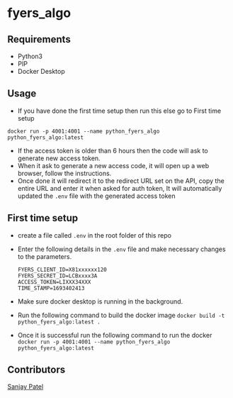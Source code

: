 # fyers_algo

## Requirements
- Python3
- PIP
- Docker Desktop

## Usage
- If you have done the first time setup then run this else go to First time setup 

```commandline
docker run -p 4001:4001 --name python_fyers_algo python_fyers_algo:latest
```
- If the access token is older than 6 hours then the code will ask to generate new access token.
- When it ask to generate a new access code, it will open up a web browser, follow the instructions. 
- Once done it will redirect it to the redirect URL set on the API, copy the entire URL and enter it when asked for auth token, It will automatically updated the `.env` file with the generated access token

## First time setup
- create a file called `.env` in the root folder of this repo
- Enter the following details in the `.env` file and make necessary changes to the parameters.

  ```
  FYERS_CLIENT_ID=X81xxxxxx120
  FYERS_SECRET_ID=LCBxxxx3A
  ACCESS_TOKEN=LIXXX34XXX
  TIME_STAMP=1693402413
  ```

- Make sure docker desktop is running in the background.
- Run the following command to build the docker image
  `docker build -t python_fyers_algo:latest .`
- Once it is successful run the following command to run the docker
  `docker run -p 4001:4001 --name python_fyers_algo python_fyers_algo:latest`

## Contributors
[Sanjay Patel](https://github.com/sanju918)


